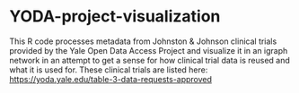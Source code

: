 # YODA-project-visualization
This R code processes metadata from Johnston & Johnson clinical trials provided by the Yale Open Data Access Project and visualize it in an igraph network in an attempt to get a sense for how clinical trial data is reused and what it is used for. These clinical trials are listed here: https://yoda.yale.edu/table-3-data-requests-approved 

